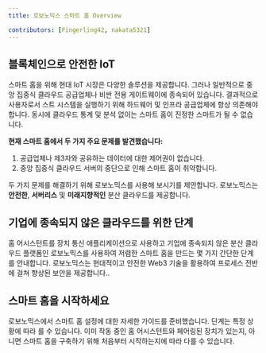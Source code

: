 ```yaml
---
title: 로보노믹스 스마트 홈 Overview

contributors: [Fingerling42, nakata5321]
---
```


## 블록체인으로 안전한 IoT 

스마트 홈을 위해 현대 IoT 시장은 다양한 솔루션을 제공합니다. 그러나 일반적으로 중앙 집중식 클라우드 공급업체나 비싼 전용 게이트웨이에 종속되어 있습니다. 결과적으로 사용자로서 스트 시스템을 실행하기 위해 하드웨어 및 인프라 공급업체에 항상 의존해야 합니다. 동시에 클라우드 통계 및 분석 없이는 스마트 홈이 진정한 스마트가 될 수 없습니다.

<robo-wiki-video loop controls :videos="[{src: 'QmStCDsEHCYwVYvnDdmZBMnobPmrgZx3iJLm65b8XNzKQa', type:'mp4'}, {src: 'QmdZKkPJCa9GEN43iUBX81jfrFTDxcn7J6wWURrwNVwcKx', type:'webm'}]"  cover="covers/cover-3.png" />

**현재 스마트 홈에서 두 가지 주요 문제를 발견했습니다:**

1. 공급업체나 제3자와 공유하는 데이터에 대한 제어권이 없습니다.
2. 중앙 집중식 클라우드 서버의 중단으로 인해 스마트 홈이 취약합니다. 

<robo-wiki-picture src="home-assistant/ha-problems.png" />

두 가지 문제를 해결하기 위해 로보노믹스를 사용해 보시기를 제안합니다. 로보노믹스는 **안전한**, **서버리스** 및 **미래지향적인** 분산 클라우드를 제공합니다.

<robo-wiki-picture src="home-assistant/ha-robonomics.png" />

## 기업에 종속되지 않은 클라우드를 위한 단계

홈 어시스턴트를 장치 통신 애플리케이션으로 사용하고 기업에 종속되지 않은 분산 클라우드 플랫폼인 로보노믹스를 사용하여 저렴한 스마트 홈을 만드는 몇 가지 간단한 단계를 안내합니다. 로보노믹스는 현대적이고 안전한 Web3 기술을 활용하여 프로세스 전반에 걸쳐 향상된 보안을 제공합니다..

<robo-wiki-picture src="home-assistant/robonomics-secure-blockchain-smart-home_3.png" />

## 스마트 홈을 시작하세요

로보노믹스에서 스마트 홈 설정에 대한 자세한 가이드를 준비했습니다. 단계는 특정 상황에 따라 를 수 있습니다. 이미 작동 중인 홈 어시스턴트와 페어링된 장치가 있는지, 아니면 스마트 홈을 구축하기 위해 처음부터 시작하는지에 따라 다를 수 있습니다.

<robo-wiki-grid-element-wrapper textAlign="center" :columns="2" flexible>
  <robo-wiki-grid-element>
    <robo-wiki-button link="/docs/ko/sub-activate/?topic=Upgrade Home Assistant OS" label="For Home Assistant users" block />
  </robo-wiki-grid-element>
  <robo-wiki-grid-element>
    <robo-wiki-button link="/docs/ko/hass-image-install" label="For new users" block />
  </robo-wiki-grid-element>
</robo-wiki-grid-element-wrapper>
